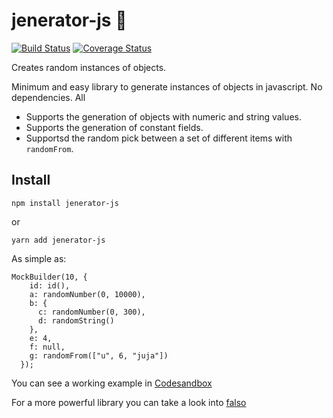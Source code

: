 # jenerator-js 🔄


[![Build Status](https://app.travis-ci.com/pablovillacanas/jenerator-js.svg?branch=main)](https://app.travis-ci.com/pablovillacanas/jenerator-js)
[![Coverage Status](https://coveralls.io/repos/github/PabloVillacanhas/jenerator-js/badge.svg?branch=main)](https://coveralls.io/github/PabloVillacanhas/jenerator-js?branch=main)

Creates random instances of objects.

Minimum and easy library to generate instances of objects in javascript.
No dependencies. All

- Supports the generation of objects with numeric and string values.
- Supports the generation of constant fields.
- Supportsd the random pick between a set of different items with `randomFrom`.

## Install
```
npm install jenerator-js
```
or
```
yarn add jenerator-js
```

As simple as:

```
MockBuilder(10, {
    id: id(),
    a: randomNumber(0, 10000),
    b: {
      c: randomNumber(0, 300),
      d: randomString()
    },
    e: 4,
    f: null,
    g: randomFrom(["u", 6, "juja"])
  });
```

You can see a  working example in [Codesandbox](https://codesandbox.io/s/jeneratorjs-demo-lryf2d?file=/src/useRandomizer.tsx)

For a more powerful library you can take a look into [falso](https://www.npmjs.com/package/@ngneat/falso)
